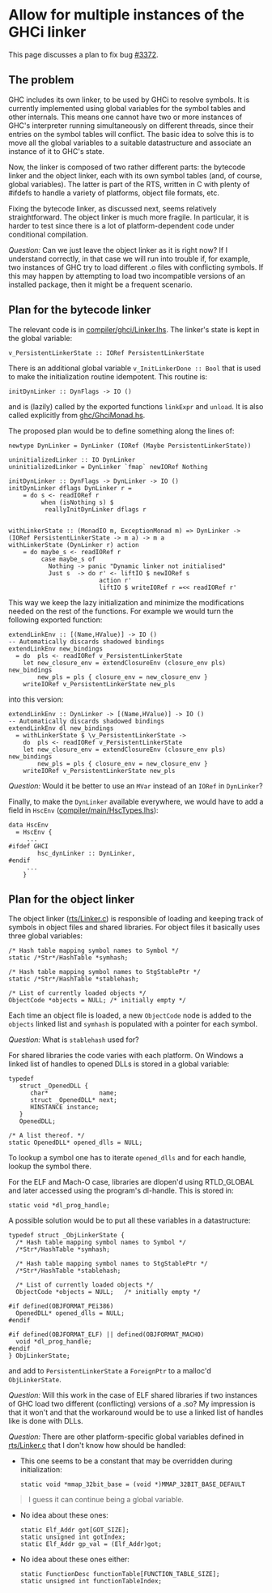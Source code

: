 # Allow for multiple instances of the GHCi linker


This page discusses a plan to fix bug [\#3372](https://gitlab.haskell.org/ghc/ghc/issues/3372).

## The problem


GHC includes its own linker, to be used by GHCi to resolve symbols. It is currently implemented using global variables for the symbol tables and other internals. This means one cannot have two or more instances of GHC's interpreter running simultaneously on different threads, since their entries on the symbol tables will conflict. The basic idea to solve this is to move all the global variables to a suitable datastructure and associate an instance of it to GHC's state.


Now, the linker is composed of two rather different parts: the bytecode linker and the object linker, each with its own symbol tables (and, of course, global variables). The latter is part of the RTS, written in C with plenty of \#ifdefs to handle a variety of platforms, object file formats, etc.


Fixing the bytecode linker, as discussed next, seems relatively straightforward. The object linker is much more fragile. In particular, it is harder to test since there is a lot of platform-dependent code under conditional compilation.

*Question:* Can we just leave the object linker as it is right now? If I understand correctly, in that case we will run into trouble if, for example, two instances of GHC try to load different .o files with conflicting symbols. If this may happen by attempting to load two incompatible versions of an installed package, then it might be a frequent scenario.

## Plan for the bytecode linker


The relevant code is in [compiler/ghci/Linker.lhs](/ghc/ghc/tree/master/ghc/compiler/ghci/Linker.lhs). The linker's state is kept in the global variable:

```wiki
v_PersistentLinkerState :: IORef PersistentLinkerState
```


There is an additional global variable `v_InitLinkerDone :: Bool` that is used to make the initialization routine idempotent. This routine is: 

```wiki
initDynLinker :: DynFlags -> IO ()
```


and is (lazily) called by the exported functions `linkExpr` and `unload`. It is also called explicitly from [ghc/GhciMonad.hs](/ghc/ghc/tree/master/ghc/ghc/GhciMonad.hs).


The proposed plan would be to define something along the lines of:

```wiki
newtype DynLinker = DynLinker (IORef (Maybe PersistentLinkerState))

uninitializedLinker :: IO DynLinker
uninitializedLinker = DynLinker `fmap` newIORef Nothing

initDynLinker :: DynFlags -> DynLinker -> IO ()
initDynLinker dflags DynLinker r =
    = do s <- readIORef r
         when (isNothing s) $
          reallyInitDynLinker dflags r


withLinkerState :: (MonadIO m, ExceptionMonad m) => DynLinker -> (IORef PersistentLinkerState -> m a) -> m a
withLinkerState (DynLinker r) action
    = do maybe_s <- readIORef r
         case maybe_s of
           Nothing -> panic "Dynamic linker not initialised"
           Just s  -> do r' <- liftIO $ newIORef s
                         action r'
                         liftIO $ writeIORef r =<< readIORef r'
```


This way we keep the lazy initialization and minimize the modifications needed on the rest of the functions. For example we would turn the following exported function:

```wiki
extendLinkEnv :: [(Name,HValue)] -> IO ()
-- Automatically discards shadowed bindings
extendLinkEnv new_bindings
  = do	pls <- readIORef v_PersistentLinkerState
	let new_closure_env = extendClosureEnv (closure_env pls) new_bindings
	    new_pls = pls { closure_env = new_closure_env }
	writeIORef v_PersistentLinkerState new_pls
```


into this version:

```wiki
extendLinkEnv :: DynLinker -> [(Name,HValue)] -> IO ()
-- Automatically discards shadowed bindings
extendLinkEnv dl new_bindings
  = withLinkerState $ \v_PersistentLinkerState -> 
    do	pls <- readIORef v_PersistentLinkerState
	let new_closure_env = extendClosureEnv (closure_env pls) new_bindings
	    new_pls = pls { closure_env = new_closure_env }
	writeIORef v_PersistentLinkerState new_pls
```

*Question:* Would it be better to use an `MVar` instead of an `IORef` in `DynLinker`?


Finally, to make the `DynLinker` available everywhere, we would have to add a field in `HscEnv` ([compiler/main/HscTypes.lhs](/ghc/ghc/tree/master/ghc/compiler/main/HscTypes.lhs)):

```wiki
data HscEnv 
  = HscEnv { 
     ...
#ifdef GHCI
        hsc_dynLinker :: DynLinker,
#endif	
     ...
    }
```

## Plan for the object linker


The object linker ([rts/Linker.c](/ghc/ghc/tree/master/ghc/rts/Linker.c)) is responsible of loading and keeping track of symbols in object files and shared libraries. For object files it basically uses three global variables:

```wiki
/* Hash table mapping symbol names to Symbol */
static /*Str*/HashTable *symhash;

/* Hash table mapping symbol names to StgStablePtr */
static /*Str*/HashTable *stablehash;

/* List of currently loaded objects */
ObjectCode *objects = NULL;	/* initially empty */
```


Each time an object file is loaded, a new `ObjectCode` node is added to the `objects` linked list and `symhash` is populated with a pointer for each symbol.

*Question:* What is `stablehash` used for? 


For shared libraries the code varies with each platform. On Windows a linked list of handles to opened DLLs is stored in a global variable:

```wiki
typedef
   struct _OpenedDLL {
      char*              name;
      struct _OpenedDLL* next;
      HINSTANCE instance;
   }
   OpenedDLL;

/* A list thereof. */
static OpenedDLL* opened_dlls = NULL;
```


To lookup a symbol one has to iterate `opened_dlls` and for each handle, lookup the symbol there.


For the ELF and Mach-O case, libraries are dlopen'd using RTLD_GLOBAL and later accessed using the program's dl-handle. This is stored in:

```wiki
static void *dl_prog_handle;
```


A possible solution would be to put all these variables in a datastructure:

```wiki
typedef struct _ObjLinkerState {
  /* Hash table mapping symbol names to Symbol */
  /*Str*/HashTable *symhash;

  /* Hash table mapping symbol names to StgStablePtr */
  /*Str*/HashTable *stablehash;

  /* List of currently loaded objects */
  ObjectCode *objects = NULL;	/* initially empty */

#if defined(OBJFORMAT_PEi386)
  OpenedDLL* opened_dlls = NULL;
#endif

#if defined(OBJFORMAT_ELF) || defined(OBJFORMAT_MACHO)
  void *dl_prog_handle;
#endif
} ObjLinkerState;
```


and add to `PersistentLinkerState` a `ForeignPtr` to a malloc'd `ObjLinkerState`.

*Question:* Will this work in the case of ELF shared libraries if two instances of GHC load two different (conflicting) versions of a .so? My impression is that it won't and that the workaround would be to use a linked list of handles like is done with DLLs.

*Question:* There are other platform-specific global variables defined in [rts/Linker.c](/ghc/ghc/tree/master/ghc/rts/Linker.c) that I don't know how should be handled:

- This one seems to be a constant that may be overridden during initialization:

  ```wiki
  static void *mmap_32bit_base = (void *)MMAP_32BIT_BASE_DEFAULT
  ```

>
>
> I guess it can continue being a global variable.
>
>

- No idea about these ones:

  ```wiki
  static Elf_Addr got[GOT_SIZE];
  static unsigned int gotIndex;
  static Elf_Addr gp_val = (Elf_Addr)got;
  ```
- No idea about these ones either:

  ```wiki
  static FunctionDesc functionTable[FUNCTION_TABLE_SIZE];
  static unsigned int functionTableIndex;
  ```